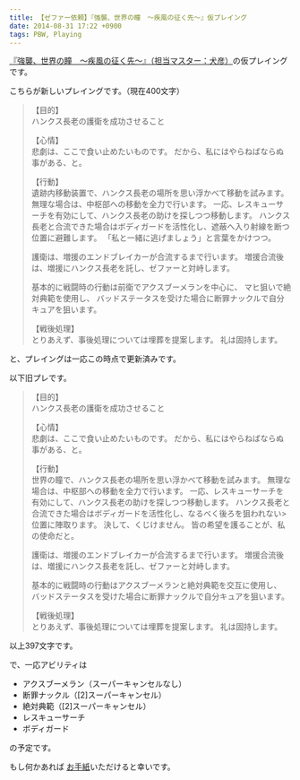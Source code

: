 ```yaml
---
title: 【ゼファー依頼】『強襲、世界の瞳　～疾風の征く先～』仮プレイング
date: 2014-08-31 17:22 +0900
tags: PBW, Playing
---
```


[『強襲、世界の瞳　～疾風の征く先～』（担当マスター：犬彦）](http://t-walker.jp/eb/adventure/op.cgi?sceid=18234)の仮プレイングです。

こちらが新しいプレイングです。（現在400文字）

> 【目的】  
> ハンクス長老の護衛を成功させること
>
> 【心情】  
> 悲劇は、ここで食い止めたいものです。
> だから、私にはやらねばならぬ事がある、と。
>
> 【行動】  
> 遺跡内移動装置で、ハンクス長老の場所を思い浮かべて移動を試みます。
> 無理な場合は、中枢部への移動を全力で行います。
> 一応、レスキューサーチを有効にして、ハンクス長老の助けを探しつつ移動します。
> ハンクス長老と合流できた場合はボディガードを活性化し、遮蔽へ入り射線を断つ位置に避難します。
> 「私と一緒に逃げましょう」と言葉をかけつつ。
>
> 護衛は、増援のエンドブレイカーが合流するまで行います。
> 増援合流後は、増援にハンクス長老を託し、ゼファーと対峙します。
>
> 基本的に戦闘時の行動は前衛でアクスブーメランを中心に、
> マヒ狙いで絶対典範を使用し、
> バッドステータスを受けた場合に断罪ナックルで自分キュアを狙います。
>
> 【戦後処理】  
> とりあえず、事後処理については埋葬を提案します。
> 礼は固持します。

と、プレイングは一応この時点で更新済みです。

以下旧プレです。

> 【目的】  
> ハンクス長老の護衛を成功させること
>
> 【心情】  
> 悲劇は、ここで食い止めたいものです。
> だから、私にはやらねばならぬ事がある、と。
>
> 【行動】  
> 世界の瞳で、ハンクス長老の場所を思い浮かべて移動を試みます。
> 無理な場合は、中枢部への移動を全力で行います。
> 一応、レスキューサーチを有効にして、ハンクス長老の助けを探しつつ移動します。
> ハンクス長老と合流できた場合はボディガードを活性化し、なるべく後ろを狙われない> 位置に陣取ります。
> 決して、くじけません。
> 皆の希望を護ることが、私の使命だと。
>
> 護衛は、増援のエンドブレイカーが合流するまで行います。
> 増援合流後は、増援にハンクス長老を託し、ゼファーと対峙します。
>
> 基本的に戦闘時の行動はアクスブーメランと絶対典範を交互に使用し、
> バッドステータスを受けた場合に断罪ナックルで自分キュアを狙います。
>
> 【戦後処理】  
> とりあえず、事後処理については埋葬を提案します。
> 礼は固持します。

以上397文字です。

で、一応アビリティは

* アクスブーメラン（スーパーキャンセルなし）
* 断罪ナックル（\[2\]スーパーキャンセル）
* 絶対典範（\[2\]スーパーキャンセル）
* レスキューサーチ
* ボディガード

の予定です。

もし何かあれば
[お手紙](http://t-walker.jp/eb/status/letter.cgi?chrid=c11046)いただけると幸いです。
